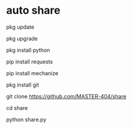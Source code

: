 # auto share
pkg update 

pkg upgrade 

pkg install python 

pip install requests 

pip install mechanize 

pkg install git

git clone https://github.com/MASTER-404/share

cd share

python share.py
